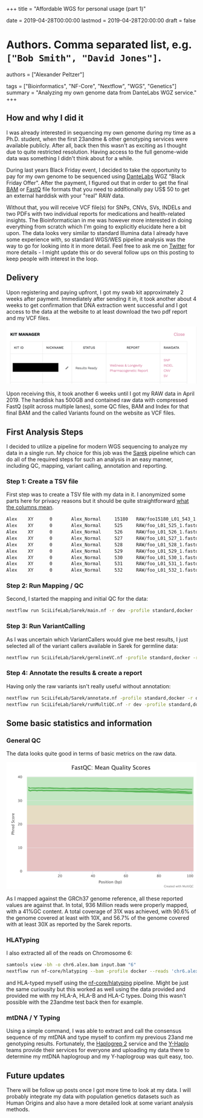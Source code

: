 +++
title = "Affordable WGS for personal usage (part 1)"

date = 2019-04-28T00:00:00
lastmod = 2019-04-28T20:00:00
draft = false

# Authors. Comma separated list, e.g. `["Bob Smith", "David Jones"]`.
authors = ["Alexander Peltzer"]

tags = ["Bioinformatics", "NF-Core", "Nextflow", "WGS", "Genetics"]
summary = "Analyzing my own genome data from DanteLabs WGZ service."
+++

## How and why I did it

I was already interested in sequencing my own genome during my time as a Ph.D. student, when the first 23andme & other genotyping services were available publicly. After all, back then this wasn't as exciting as I thought due to quite restricted resolution. Having access to the full genome-wide data was something I didn't think about for a while.

During last years Black Friday event, I decided to take the opportunity to pay for my own genome to be sequenced using [DanteLabs](http://dantelabs.com/) WGZ "Black Friday Offer". After the payment, I figured out that in order to get the final [BAM](https://en.wikipedia.org/wiki/SAM_(file_format)) or [FastQ](https://en.wikipedia.org/wiki/FASTQ_format) file formats that you need to additionally pay US$ 50 to get an external harddisk with your "real" RAW data.

Without that, you will receive VCF file(s) for SNPs, CNVs, SVs, INDELs and two PDFs with two individual reports for medications and health-related insights. The Bioinformatician in me was however more interested in doing everything from scratch which I'm going to explicitly elucidate here a bit upon. The data looks very similar to standard Illumina data I already have some experience with, so standard WGS/WES pipeline analysis was the way to go for looking into it in more detail. Feel free to ask me on [Twitter](https://twitter.com/alex_peltzer/status/1122589887054721026) for more details - I might update this or do several follow ups on this posting to keep people with interest in the loop.

## Delivery

Upon registering and paying upfront, I got my swab kit approximately 2 weeks after payment. Immediately after sending it in, it took another about 4 weeks to get confirmation that DNA extraction went successful and I got access to the data at the website to at least download the two pdf report and my VCF files.

![](https://raw.githubusercontent.com/apeltzer/starter-academic/master/static/img/2019-04-28_wgz/01_report.png)

Upon receiving this, it took another 6 weeks until I got my RAW data in April 2019. The harddisk has 500GB and contained raw data with compressed FastQ (split across multiple lanes), some QC files, BAM and Index for that final BAM and the called Variants found on the website as VCF files.

## First Analysis Steps

I decided to utilize a pipeline for modern WGS sequencing to analyze my data in a single run. My choice for this job was the [Sarek](https://github.com/SciLifeLab/Sarek) pipeline which can do all of the required steps for such an analysis in an easy manner, including QC, mapping, variant calling, annotation and reporting.

### Step 1: Create a TSV file

First step was to create a TSV file with my data in it. I anonymized some parts here for privacy reasons but it should be quite straightforward [what the columns mean](https://github.com/SciLifeLab/Sarek/blob/master/docs/INPUT.md).

```bash
Alex    XY      0       Alex_Normal     15180   RAW/foo15180_L01_543_1.fastq.gz RAW/foo15180_L01_543_2.fastq.gz
Alex    XY      0       Alex_Normal     525     RAW/foo_L01_525_1.fastq.gz  RAW/foo_L01_525_2.fastq.gz
Alex    XY      0       Alex_Normal     526     RAW/foo_L01_526_1.fastq.gz  RAW/foo_L01_526_2.fastq.gz
Alex    XY      0       Alex_Normal     527     RAW/foo_L01_527_1.fastq.gz  RAW/foo_L01_527_2.fastq.gz
Alex    XY      0       Alex_Normal     528     RAW/foo_L01_528_1.fastq.gz  RAW/foo_L01_528_2.fastq.gz
Alex    XY      0       Alex_Normal     529     RAW/foo_L01_529_1.fastq.gz  RAW/foo_L01_529_2.fastq.gz
Alex    XY      0       Alex_Normal     530     RAW/foo_L01_530_1.fastq.gz  RAW/foo_L01_530_2.fastq.gz
Alex    XY      0       Alex_Normal     531     RAW/foo_L01_531_1.fastq.gz  RAW/foo_L01_531_2.fastq.gz
Alex    XY      0       Alex_Normal     532     RAW/foo_L01_532_1.fastq.gz  RAW/foo_L01_532_2.fastq.gz
```

### Step 2: Run Mapping / QC

Second, I started the mapping and initial QC for the data:

```bash
nextflow run SciLifeLab/Sarek/main.nf -r dev -profile standard,docker --genome 'GRCh37' --sample sarek.tsv -resume
```

### Step 3: Run VariantCalling

As I was uncertain which VariantCallers would give me best results, I just selected all of the variant callers available in Sarek for germline data:

```bash
nextflow run SciLifeLab/Sarek/germlineVC.nf -profile standard,docker -r dev --genome 'GRCh37' --sample Preprocessing/Recalibrated/recalibrated.tsv --tools 'HaplotypeCaller,strelka,manta' -resume
```

### Step 4: Annotate the results & create a report

Having only the raw variants isn't really useful without annotation:

```bash
nextflow run SciLifeLab/Sarek/annotate.nf -profile standard,docker -r dev --genome 'GRCh37' --annotateTools 'HaplotypeCaller,strelka,manta' --tools 'snpEff'
nextflow run SciLifeLab/Sarek/runMultiQC.nf -r dev -profile standard,docker
```

## Some basic statistics and information

### General QC

The data looks quite good in terms of basic metrics on the raw data.

![](https://raw.githubusercontent.com/apeltzer/starter-academic/master/static/img/2019-04-28_wgz/fastqc_per_base_sequence_quality_plot.png)

As I mapped against the GRCh37 genome reference, all these reported values are against that. In total, 936 Million reads were properly mapped, with a 41%GC content. A total coverage of 31X was achieved, with 90.6% of the genome covered at least with 10X, and 56.7% of the genome covered with at least 30X as reported by the Sarek reports.  

### HLATyping

I also extracted all of the reads on Chromosome 6:

```bash
samtools view -bh -o chr6.alex.bam input.bam "6"
nextflow run nf-core/hlatyping --bam -profile docker --reads 'chr6.alex.bam'
```

and HLA-typed myself using the [nf-core/hlatyping](https://github.com/nf-core/hlatyping) pipeline. Might be just the same curiousity but this worked as well using the data provided and provided me with my HLA-A, HLA-B and HLA-C types. Doing this wasn't possible with the 23andme test back then for example.

### mtDNA / Y Typing

Using a simple command, I was able to extract and call the consensus sequence of my mtDNA and type myself to confirm my previous 23and me genotyping results. Fortunately, the [Haplogrep 2](https://haplogrep.uibk.ac.at/) service and the [Y-Haplo](https://github.com/23andMe/yhaplo) teams provide their services for everyone and uploading my data there to determine my mtDNA haplogroup and my Y-haplogroup was quit easy, too.

## Future updates

There will be follow up posts once I got more time to look at my data. I will probably integrate my data with population genetics datasets such as Human Origins and also have a more detailed look at some variant analysis methods.
